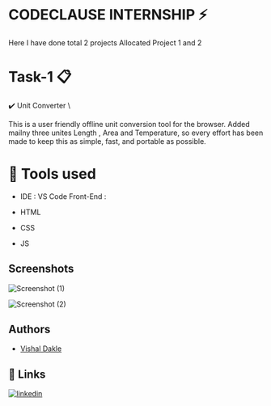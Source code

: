 
# CODECLAUSE INTERNSHIP ⚡️

Here I have done total 2 projects Allocated Project 1 and 2

# Task-1 📋
✔️ Unit Converter \

This is a user friendly offline unit conversion tool for the browser. Added mailny three unites Length , Area and Temperature, so every effort has been made to keep this as simple, fast, and portable as possible.

# 📓 Tools used
- IDE : VS Code Front-End :

- HTML

- CSS

- JS

## Screenshots

![Screenshot (1)](https://user-images.githubusercontent.com/128686610/235312360-d1006960-8385-49c2-a960-8f061ffe7088.png)


![Screenshot (2)](https://user-images.githubusercontent.com/128686610/235312378-adfd3225-846e-45f9-a4fd-ce2ab1ecbb77.png)


## Authors

- [Vishal Dakle](https://github.com/vishaldakle)


## 🔗 Links

[![linkedin](https://img.shields.io/badge/linkedin-0A66C2?style=for-the-badge&logo=linkedin&logoColor=white)](https://www.linkedin.com/in/vishal-dakle-790134231)


